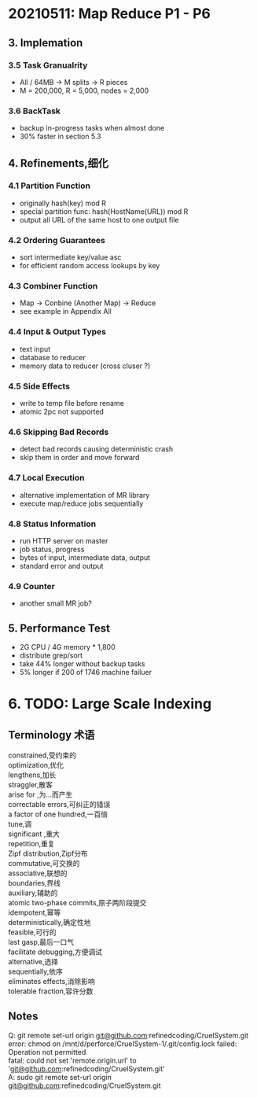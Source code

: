 # 20210511: Map Reduce P1 - P6  
  
## 3. Implemation  
### 3.5 Task Granualrity  
- All / 64MB -> M splits -> R pieces  
- M = 200,000, R = 5,000, nodes = 2,000  
  
### 3.6 BackTask  
- backup in-progress tasks when almost done  
- 30% faster in section 5.3  
  
## 4. Refinements,细化  
### 4.1 Partition Function  
- originally hash(key) mod R  
- special partition func: hash(HostName(URL)) mod R  
- output all URL of the same host to one output file  
  
### 4.2 Ordering Guarantees  
- sort intermediate key/value asc  
- for efficient random access lookups by key  
  
### 4.3 Combiner Function  
- Map -> Conbine (Another Map) -> Reduce  
- see example in Appendix All  
  
### 4.4 Input & Output Types  
- text input  
- database to reducer  
- memory data to reducer (cross cluser ?)  
  
### 4.5 Side Effects  
- write to temp file before rename  
- atomic 2pc not supported  
  
### 4.6 Skipping Bad Records  
- detect bad records causing deterministic crash  
- skip them in order and move forward  
  
### 4.7 Local Execution  
- alternative implementation of MR library  
- execute map/reduce jobs sequentially  
  
### 4.8 Status Information  
- run HTTP server on master  
- job status, progress  
- bytes of input, intermediate data, output  
- standard error and output  
  
### 4.9 Counter  
- another small MR job?  
  
## 5. Performance Test  
- 2G CPU / 4G memory * 1,800  
- distribute grep/sort  
- take 44% longer without backup tasks  
- 5% longer if 200 of 1746 machine failuer  
  
# 6. TODO: Large Scale Indexing  
  
## Terminology 术语  
constrained,受约束的  
optimization,优化  
lengthens,加长  
straggler,散客  
arise for ,为...而产生  
correctable errors,可纠正的错误  
a factor of one hundred,一百倍  
tune,调  
significant ,重大  
repetition,重复  
Zipf distribution,Zipf分布  
commutative,可交换的  
associative,联想的  
boundaries,界线  
auxiliary,辅助的  
atomic two-phase commits,原子两阶段提交  
idempotent,幂等  
deterministically,确定性地  
feasible,可行的  
last gasp,最后一口气  
facilitate debugging,方便调试  
alternative,选择  
sequentially,依序  
eliminates effects,消除影响  
tolerable fraction,容许分数  
  
## Notes  
Q: git remote set-url origin git@github.com:refinedcoding/CruelSystem.git  
error: chmod on /mnt/d/perforce/CruelSystem-1/.git/config.lock failed: Operation not permitted  
fatal: could not set 'remote.origin.url' to 'git@github.com:refinedcoding/CruelSystem.git'  
A:  sudo git remote set-url origin git@github.com:refinedcoding/CruelSystem.git  
  
  
  
  
  
  